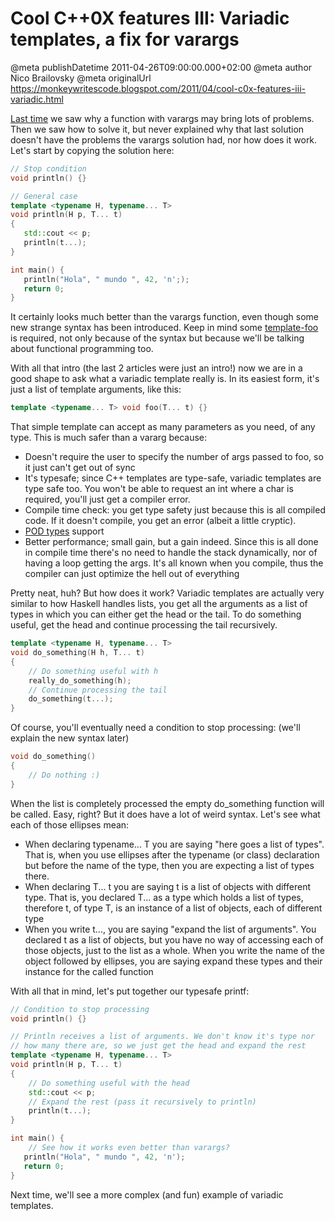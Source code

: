 # Cool C++0X features III: Variadic templates, a fix for varargs

@meta publishDatetime 2011-04-26T09:00:00.000+02:00
@meta author Nico Brailovsky
@meta originalUrl https://monkeywritescode.blogspot.com/2011/04/cool-c0x-features-iii-variadic.html

[Last time](/md_blog/2011/0419_CoolC0XfeaturesIIVariadictemplatesWhat39swrongwithvarargs.md) we saw why a function with varargs may bring lots of problems. Then we saw how to solve it, but never explained why that last solution doesn't have the problems the varargs solution had, nor how does it work. Let's start by copying the solution here:

```c++
// Stop condition
void println() {}

// General case
template <typename H, typename... T>
void println(H p, T... t)
{
   std::cout << p;
   println(t...);
}

int main() {
   println("Hola", " mundo ", 42, 'n';);
   return 0;
}

```

It certainly looks much better than the varargs function, even though some new strange syntax has been introduced. Keep in mind some [template-foo](/md_blog/youfoundadeadlink.md) is required, not only because of the syntax but because we'll be talking about functional programming too.

With all that intro (the last 2 articles were just an intro!) now we are in a good shape to ask what a variadic template really is. In its easiest form, it's just a list of template arguments, like this:

```c++
template <typename... T> void foo(T... t) {}
```

That simple template can accept as many parameters as you need, of any type. This is much safer than a vararg because:

* Doesn't require the user to specify the number of args passed to foo, so it just can't get out of sync
* It's typesafe; since C++ templates are type-safe, variadic templates are type safe too. You won't be able to request an int where a char is required, you'll just get a compiler error.
* Compile time check: you get type safety just because this is all compiled code. If it doesn't compile, you get an error (albeit a little cryptic).
* [POD types](/md_blog/2010/0407_PODtypesinC.md) support
* Better performance; small gain, but a gain indeed. Since this is all done in compile time there's no need to handle the stack dynamically, nor of having a loop getting the args. It's all known when you compile, thus the compiler can just optimize the hell out of everything

Pretty neat, huh? But how does it work? Variadic templates are actually very similar to how Haskell handles lists, you get all the arguments as a list of types in which you can either get the head or the tail. To do something useful, get the head and continue processing the tail recursively.

```c++
template <typename H, typename... T>
void do_something(H h, T... t)
{
	// Do something useful with h
	really_do_something(h);
	// Continue processing the tail
	do_something(t...);
}

```

Of course, you'll eventually need a condition to stop processing: (we'll explain the new syntax later)

```c++
void do_something()
{
	// Do nothing :)
}

```

When the list is completely processed the empty do\_something function will be called. Easy, right? But it does have a lot of weird syntax. Let's see what each of those ellipses mean:

* When declaring typename... T you are saying "here goes a list of types". That is, when you use ellipses after the typename (or class) declaration but before the name of the type, then you are expecting a list of types there.
* When declaring T... t you are saying t is a list of objects with different type. That is, you declared T... as a type which holds a list of types, therefore t, of type T, is an instance of a list of objects, each of different type
* When you write t..., you are saying "expand the list of arguments". You declared t as a list of objects, but you have no way of accessing each of those objects, just to the list as a whole. When you write the name of the object followed by ellipses, you are saying expand these types and their instance for the called function

With all that in mind, let's put together our typesafe printf:

```c++
// Condition to stop processing
void println() {}

// Println receives a list of arguments. We don't know it's type nor
// how many there are, so we just get the head and expand the rest
template <typename H, typename... T>
void println(H p, T... t)
{
	// Do something useful with the head
	std::cout << p;
	// Expand the rest (pass it recursively to println)
	println(t...);
}

int main() {
	// See how it works even better than varargs?
   println("Hola", " mundo ", 42, 'n');
   return 0;
}

```

Next time, we'll see a more complex (and fun) example of variadic templates.

